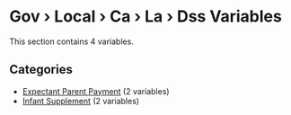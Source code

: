 # Gov › Local › Ca › La › Dss Variables

This section contains 4 variables.

## Categories

- [Expectant Parent Payment](expectant_parent_payment/index.md) (2 variables)
- [Infant Supplement](infant_supplement/index.md) (2 variables)
